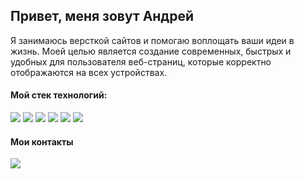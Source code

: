 ## Привет, меня зовут Андрей

Я занимаюсь версткой сайтов и помогаю воплощать ваши идеи в жизнь. Моей целью является создание современных, быстрых и удобных для пользователя веб-страниц, которые корректно отображаются на всех устройствах.

#### Мой стек технологий:  
<img src="https://img.shields.io/badge/HTML5-E34F26?style=for-the-badge&logo=html5&logoColor=ffffff"/> <img src="https://img.shields.io/badge/css3-1572B6?style=for-the-badge&logo=css3&logoColor=ffffff"/> <img src="https://img.shields.io/badge/bootstrap-7952B3?style=for-the-badge&logo=bootstrap&logoColor=ffffff"/> <img src="https://img.shields.io/badge/javascript-F7DF1E?style=for-the-badge&logo=javascript&logoColor=ffffff"/> <img src="https://img.shields.io/badge/GULP-CF4647?style=for-the-badge&logo=gulp&logoColor=ffffff"/> <img src="https://img.shields.io/badge/git-F05032?style=for-the-badge&logo=git&logoColor=ffffff"/>

#### Мои контакты
<a href="https://t.me/anfedor"><img src="https://img.shields.io/badge/telegram-26A5E4?style=for-the-badge&logo=telegram&logoColor=ffffff"/></a>
